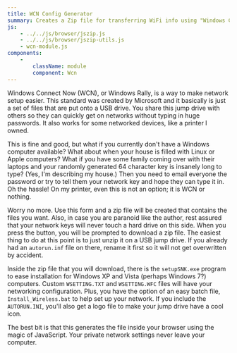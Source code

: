 ```yaml
---
title: WCN Config Generator
summary: Creates a Zip file for transferring WiFi info using "Windows Connect Now"
js:
    - ../../js/browser/jszip.js
    - ../../js/browser/jszip-utils.js
    - wcn-module.js
components:
    -
        className: module
        component: Wcn
---
```


Windows Connect Now (WCN), or Windows Rally, is a way to make network setup easier.  This standard was created by Microsoft and it basically is just a set of files that are put onto a USB drive.  You share this jump drive with others so they can quickly get on networks without typing in huge passwords.  It also works for some networked devices, like a printer I owned.

This is fine and good, but what if you currently don't have a Windows computer available?  What about when your house is filled with Linux or Apple computers?  What if you have some family coming over with their laptops and your randomly generated 64 character key is insanely long to type?  (Yes, I'm describing my house.)  Then you need to email everyone the password or try to tell them your network key and hope they can type it in.  Oh the hassle!  On my printer, even this is not an option; it is WCN or nothing.

Worry no more.  Use this form and a zip file will be created that contains the files you want.  Also, in case you are paranoid like the author, rest assured that your network keys will never touch a hard drive on this side. When you press the button, you will be prompted to download a zip file. The easiest thing to do at this point is to just unzip it on a USB jump drive. If you already had an `autorun.inf` file on there, rename it first so it will not get overwritten by accident.

Inside the zip file that you will download, there is the `setupSNK.exe` program to ease installation for Windows XP and Vista (perhaps Windows 7?) computers. Custom `WSETTING.TXT` and `WSETTING.WFC` files will have your networking configuration.  Plus, you have the option of an easy batch file, `Install_Wireless.bat` to help set up your network.  If you include the `AUTORUN.INI`, you'll also get a logo file to make your jump drive have a cool icon.

The best bit is that this generates the file inside your browser using the magic of JavaScript.  Your private network settings never leave your computer.

<div class="module"></div>
